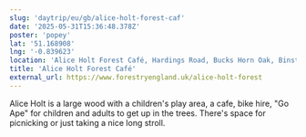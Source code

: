 ```yaml
---
slug: 'daytrip/eu/gb/alice-holt-forest-caf'
date: '2025-05-31T15:36:48.378Z'
poster: 'popey'
lat: '51.168908'
lng: '-0.839623'
location: 'Alice Holt Forest Café, Hardings Road, Bucks Horn Oak, Binsted, East Hampshire, Hampshire, GU10 4LF, United Kingdom'
title: 'Alice Holt Forest Café'
external_url: https://www.forestryengland.uk/alice-holt-forest
---
```

Alice Holt is a large wood with a children's play area, a cafe, bike hire, "Go Ape" for children and adults to get up in the trees. There's space for picnicking or just taking a nice long stroll.